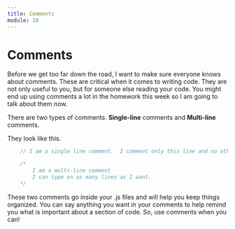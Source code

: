 ```yaml
---
title: Comments
module: 10
---
```


# Comments

Before we get too far down the road, I want to make sure everyone knows about comments. These are critical when it comes to writing code. They are not only useful to you, but for someone else reading your code.  You might end up using comments a lot in the homework this week so I am going to talk about them now.

There are two types of comments.  **Single-line** comments and **Multi-line** comments.

They look like this.

```js
    // I am a single line comment.  I comment only this line and no other

    /*
        I am a multi-line comment
        I can type on as many lines as I want.
    */
```

These two comments go inside your .js files and will help you keep things organized. You can say anything you want in your comments to help remind you what is important about a section of code.  So, use comments when you can!

